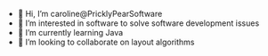 - 👋 Hi, I’m caroline@PricklyPearSoftware
- 👀 I’m interested in software to solve software development issues
- 🌱 I’m currently learning Java
- 💞️ I’m looking to collaborate on layout algorithms
